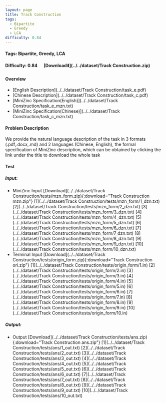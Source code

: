 ```yaml
---
layout: page
title: Track Construction
tags:
  - Bipartite
  - Greedy
  - LCA
difficulty: 0.84
---
```


#### Tags: Bipartite, Greedy, LCA
#### Difficulty: 0.84 &nbsp;&nbsp;&nbsp;&nbsp; [Download⬇️](../../dataset/Track Construction.zip)
#### Overview
- [English Description](../../dataset/Track Construction/task_e.pdf)
- [Chinese Description](../../dataset/Track Construction/task_c.pdf)
- [MiniZinc Specification(English)](../../dataset/Track Construction/task_e_mzn.txt)
- [MiniZinc Specification(Chinese)](../../dataset/Track Construction/task_c_mzn.txt)

#### Problem Description
We provide the natural language description of the task in 3 formats (.pdf,.docx,.md) and 2 languages (Chinese, English), the formal specification of MiniZinc description, which can be obtained by clicking the link under the title to download the whole task
#### Test
##### Input:
- MiniZinc Input [Download](../../dataset/Track Construction/tests/mzn_form.zip){:download="Track Construction mzn.zip"} [1](../../dataset/Track Construction/tests/mzn_form/1_dzn.txt) [2](../../dataset/Track Construction/tests/mzn_form/2_dzn.txt) [3](../../dataset/Track Construction/tests/mzn_form/3_dzn.txt) [4](../../dataset/Track Construction/tests/mzn_form/4_dzn.txt) [5](../../dataset/Track Construction/tests/mzn_form/5_dzn.txt) [6](../../dataset/Track Construction/tests/mzn_form/6_dzn.txt) [7](../../dataset/Track Construction/tests/mzn_form/7_dzn.txt) [8](../../dataset/Track Construction/tests/mzn_form/8_dzn.txt) [9](../../dataset/Track Construction/tests/mzn_form/9_dzn.txt) [10](../../dataset/Track Construction/tests/mzn_form/10_dzn.txt) 
- Terminal Input [Download](../../dataset/Track Construction/tests/origin_form.zip){:download="Track Construction ori.zip"} [1](../../dataset/Track Construction/tests/origin_form/1.in) [2](../../dataset/Track Construction/tests/origin_form/2.in) [3](../../dataset/Track Construction/tests/origin_form/3.in) [4](../../dataset/Track Construction/tests/origin_form/4.in) [5](../../dataset/Track Construction/tests/origin_form/5.in) [6](../../dataset/Track Construction/tests/origin_form/6.in) [7](../../dataset/Track Construction/tests/origin_form/7.in) [8](../../dataset/Track Construction/tests/origin_form/8.in) [9](../../dataset/Track Construction/tests/origin_form/9.in) [10](../../dataset/Track Construction/tests/origin_form/10.in) 

##### Output:
- Output [Download](../../dataset/Track Construction/tests/ans.zip){:download="Track Construction ans.zip"} [1](../../dataset/Track Construction/tests/ans/1_out.txt) [2](../../dataset/Track Construction/tests/ans/2_out.txt) [3](../../dataset/Track Construction/tests/ans/3_out.txt) [4](../../dataset/Track Construction/tests/ans/4_out.txt) [5](../../dataset/Track Construction/tests/ans/5_out.txt) [6](../../dataset/Track Construction/tests/ans/6_out.txt) [7](../../dataset/Track Construction/tests/ans/7_out.txt) [8](../../dataset/Track Construction/tests/ans/8_out.txt) [9](../../dataset/Track Construction/tests/ans/9_out.txt) [10](../../dataset/Track Construction/tests/ans/10_out.txt) 

